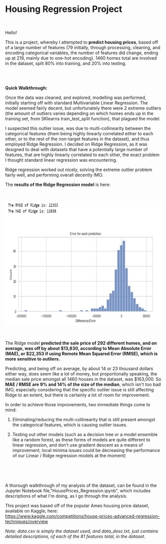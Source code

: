 # Housing Regression Project

<br>

Hello! 

This is a project, whereby I attempted to **predict housing prices**, based off of a large number of features (79 initially, through processing, cleaning, and encoding categorical variables, the number of features did change, ending up at 219, mainly due to one-hot encoding). 1460 homes total are involved in the dataset, split 80% into training, and 20% into testing.

<br>
<br>

**Quick Walkthrough:**

Once the data was cleaned, and explored, modelling was performed, initially starting off with standard Multivariable Linear Regression. The model seemed fairly decent, but unfortunately there were 2 extreme outliers (the amount of outliers varies depending on which homes ends up in the training set, from SKlearns train_test_split function), that plagued the model. 

I suspected this outlier issue, was due to multi-collinearity between the categorical features (them being highly linearly correlated either to each other, or to the rest of the non-target features in the dataset), and thus employed Ridge Regression. I decided on Ridge Regression, as it was designed to deal with datasets that have a potentially large number of features, that are highly linearly correlated to each other, the exact problem I thought standard linear regression was encountering.

Ridge regression worked out nicely, solving the extreme outlier problem fairly well, and performing overall decently IMO.

The **results of the Ridge Regression model** is here:

<br>

[<img alt="Ridge Regression Performance" width="700" height=400 src="./images/RidgeResults.PNG" />]()

<br>

The Ridge model **predicted the sale price of 292 different homes, and on average, was off by about $13,830, according to Mean Absolute Error (MAE), or $22,353 if using Remote Mean Squared Error (RMSE), which is more sensitive to outliers.**

Predicting, and being off on average, by about 14 or 23 thousand dollars either way, does seem like a lot of money, but proportionally speaking, the median sale price amongst all 1460 houses in the dataset, was $163,000. So **MAE / RMSE are 9% and 14% of the size of the median**, which isn't too bad IMO, especially considering that the specific outlier issue is still affecting Ridge to an extent, but there is certainly a lot of room for improvement. 

In order to achieve those improvements, two immediate things come to mind:

1. Eliminating/reducing the multi-collinearity that is still present amongst the categorical features, which is causing outlier issues.

3. Testing out other models (such as a decision tree or a model ensemble like a random forest, as these forms of models are quite different to linear regression, and don't use gradient descent as a means of improvement, local minima issues could be decreasing the performance of our Linear / Ridge regression models at the moment)

<br>
<br>
<br>

A thorough walkthrough of my analysis of the dataset, can be found in the Jupyter Notebook file,"HousePrices_Regression.ipynb", which includes descriptions of what I'm doing, as I go through the analysis.

This project was based off of the popular Ames housing price dataset, available on Kaggle, here:  
https://www.kaggle.com/competitions/house-prices-advanced-regression-techniques/overview

*Note: data.csv is simply the dataset used, and data_desc.txt, just contains detailed descriptions, of each of the 81 features total, in the dataset.*




